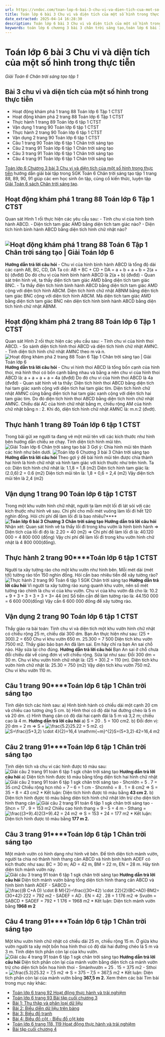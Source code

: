 ```yaml
---
url: https://vndoc.com/toan-lop-6-bai-3-chu-vi-va-dien-tich-cua-mot-so-hinh-trong-thuc-tien-235915
title: Toán lớp 6 bài 3 Chu vi và diện tích của một số hình trong thực tiễn - Giải Toán 6 Chân trời sáng tạo tập 1 - VnDoc.com
date_extracted: 2025-04-14 16:28:30
description: Toán lớp 6 bài 3 Chu vi và diện tích của một số hình trong thực tiễn bao gồm lời giải chi tiết cho từng bài tập cho các em học sinh tham khảo luyện Giải Toán 6 Chân trời sáng tạo tập 1.
keywords: toán lớp 6 chương 3 bài 3 chân trời sáng tạo,toán lớp 6 bài 3 chu vi và diện tích của một số hình trong thực tiễn,Giải Toán 6 chân trời sáng tạo Chu vi và diện tích của một số hình trong thực tiễn,toán lớp 6 chân trời sáng tạo chương 3,toán 6,toán lớp 6,giải toán lớp 6,giải toán 6,giải toán lớp 6 chân trời sáng tạo,giải toán 6 chân trời sáng tạo,Toán lớp 6 chương 3 bài 3,bài 3 Chu vi và diện tích của một số hình trong thực tiễn,bài tập tính chu vi,diện tích các hình lớp 6
---
```


# Toán lớp 6 bài 3 Chu vi và diện tích của một số hình trong thực tiễn
 _Giải Toán 6 Chân trời sáng tạo tập 1_
## **Bài 3 chu vi và diện tích của một số hình trong thực tiễn**
  * Hoạt động khám phá 1 trang 88 Toán lớp 6 Tập 1 CTST
  * Hoạt động khám phá 2 trang 88 Toán lớp 6 Tập 1 CTST
  * Thực hành 1 trang 89 Toán lớp 6 tập 1 CTST
  * Vận dụng 1 trang 90 Toán lớp 6 tập 1 CTST
  * Thực hành 2 trang 90 Toán lớp 6 tập 1 CTST
  * Vận dụng 2 trang 90 Toán lớp 6 tập 1 CTST
  * Câu 1 trang 90 Toán lớp 6 tập 1 Chân trời sáng tạo
  * Câu 2 trang 91 Toán lớp 6 tập 1 Chân trời sáng tạo
  * Câu 3 trang 91 Toán lớp 6 tập 1 Chân trời sáng tạo
  * Câu 4 trang 91 Toán lớp 6 tập 1 Chân trời sáng tạo

[Toán lớp 6 Chương 3 bài 3 Chu vi và diện tích của một số hình trong thực tiễn](<https://vndoc.com/toan-lop-6-bai-3-chu-vi-va-dien-tich-cua-mot-so-hinh-trong-thuc-tien-235915>) hướng dẫn giải bài tập trong SGK Toán 6 Chân trời sáng tạo tập 1 trang 88, 89, 90, 91 giúp các em học sinh ôn tập, củng cố kiến thức, luyện tập [Giải Toán 6 sách Chân trời sáng tạo](<https://vndoc.com/toan-lop-6-sach-chan-troi-sang-tao>).
## **Hoạt động khám phá 1 trang 88 Toán lớp 6 Tập 1 CTST**
Quan sát Hình 1 rồi thực hiện các yêu cầu sau:
\- Tính chu vi của hình bình hành ABCD.
\- Diện tích tam giác AMD bằng diện tích tam giác nào?
\- Diện tích hình bình hành ABCD bằng diện tích hình chữ nhật nào?
## **![Hoạt động khám phá 1 trang 88 Toán 6 Tập 1 Chân trời sáng tạo | Giải Toán lớp 6](https://i.vdoc.vn/data/image/2023/08/12/hoat-dong-kham-pha-1-trang-88-toan-lop-6-tap-1-chan-troi.png)**
**Hướng dẫn trả lời câu hỏi**
\- Chu vi của hình bình hành ABCD là tổng độ dài các cạnh AB, BC, CD, DA
Ta có: AB + BC + CD + DA = a + b + a + b = 2\(a + b\) \(đvđd\)
Do đó chu vi của hình bình hành ABCD là 2\(a + b\) \(đvđd\)
\- Quan sát trên hình vẽ, ta thấy diện tích tam giác AMD bằng diện tích tam giác BNC.
\- Ta thấy điện tích hình bình hành ABCD bằng diện tích tam giác AMD cộng với diện tích hình ABCM.
Diện tích hình chữ nhật ABNM bằng diện tích tam giác BNC cộng với diện tích hình ABCM.
Mà diện tích tam giác AMD bằng diện tích tam giác BNC nên diện tích hình bình hành ABCD bằng diện tích hình chữ nhật ABNM.
## **Hoạt động khám phá 2 trang 88 Toán lớp 6 Tập 1 CTST**
Quan sát Hình 2 rồi thực hiện các yêu cầu sau:
\- Tính chu vi của hình thoi ABCD.
\- So sánh diện tích hình thoi ABCD và diện tích hình chữ nhật AMNC.
\- Tính diện tích hình chữ nhật AMNC theo m và n.
![Hoạt động khám phá 2 trang 88 Toán 6 Tập 1 Chân trời sáng tạo | Giải Toán lớp 6](https://i.vdoc.vn/data/image/2023/08/12/hoat-dong-kham-pha-2-trang-88-toan-lop-6-tap-1-chan-troi.png)
**Hướng dẫn trả lời câu hỏi**
\- Chu vi hình thoi ABCD là tổng bốn cạnh của hình thoi, mà hình thoi có bốn cạnh bằng nhau và bằng a nên chu vi của hình thoi ABCD là:
a + a + a + a = 4a \(đvđd\)
Do đó chu vi của hình thoi ABCD là 4a \(đvđd\)
\- Quan sát hình vẽ ta thấy:
Diện tích hình thoi ABCD bằng diện tích hai tam giác xanh cộng với diện tích hai tam giác tím.
Diện tích hình chữ nhật AMNC cũng bằng diện tích hai tam giác xanh cộng với diện tích hai tam giác tím.
Do đó diện tích hình thoi ABCD bằng diện tích hình chữ nhật AMNC.
Chiều dài AC của hình chữ nhật bằng m, chiều rộng AM của hình chữ nhật bằng n : 2.
Khi đó, diện tích hình chữ nhật AMNC là: m.n:2 \(đvdt\).
## **Thực hành 1 trang 89 Toán lớp 6 tập 1 CTST**
Trong bãi gửi xe người ta đang vẽ một mũi tên với các kích thước như hình bên hướng dẫn chiều xe chạy. Tính diện tích hình mũi tên.
![Giải Toán lớp 6 Chân trời sáng tạo bài 3](https://i.vdoc.vn/data/image/2021/11/14/Thuc-hanh-1-trang-89-Toan-6-tap-1-SGK-Chan-troi-sang-tao.png)
Gợi ý: Chia hình mũi tên thành các hình như bên dưới.
![Toán lớp 6 Chương 3 bài 3 Chân trời sáng tạo](https://i.vdoc.vn/data/image/2021/11/14/Thuc-hanh-1-trang-89-Toan-6-tap-1-SGK-Chan-troi-sang-tao-1.png)
**Hướng dẫn trả lời câu hỏi**
Theo gợi ý đề bài hình mũi tên được chia thành hai hình là hình chữ nhật và hình tam giác với kích thước như trên hình.
Ta có:
Diện tích hình chữ nhật là: 1.1,8 = 1,8 \(m2\)
Diện tích hình tam giác là: \(2.0,6\):2 = 0.6 \(m2\)
Diện tích mũi tên là: 1,8 + 0,6 = 2,4 \(m2\)
Vậy diện tích mũi tên là 2,4 \(m2\)
## **Vận dụng 1 trang 90 Toán lớp 6 tập 1 CTST**
Trong một khu vườn hình chữ nhật, người ta làm một lối đi lát sỏi với các kích thước như hình vẽ sau. Chi phí cho mỗi mét vuông làm lối đi hết 120 nghìn đồng. Hỏi chi phí để làm lối đi là bao nhiêu?****
**![Toán lớp 6 bài 3 Chương 3 Chân trời sáng tạo](https://i.vdoc.vn/data/image/2021/11/14/Van-dung-1-trang-90-Toan-6-tap-1-SGK-Chan-troi-sang-tao.png)**
**Hướng dẫn trả lời câu hỏi**
Nhận xét: Quan sát hình vẽ ta thấy lối đi trong khu vườn là hình bình hành
=> Diện tích của lối đi đó là: 2.20 = 40 \(m2\)
=> Chi phí để làm lối đi là: 40.120 000 = 4 800 000 \(đồng\)
Vậy chi phí để làm lối đi trong khu vườn hình chữ nhật là 4 800 000\(đồng\).
## **Thực hành 2 trang 90****Toán lớp 6 tập 1 CTST**
Người ta xây tường rào cho một khu vườn như hình bên. Mỗi mét dài \(mét tới\) tường rào tốn 150 nghìn đồng. Hỏi cần bao nhiêu tiền để xây tường rào?
![Thực hành 2 trang 90 Toán 6 tập 1 SGK Chân trời sáng tạo](https://i.vdoc.vn/data/image/2021/11/14/Thuc-hanh-2-trang-90-Toan-6-tap-1-SGK-Chan-troi-sang-tao.png)
**Hướng dẫn trả lời câu hỏi**
Vì người ta xây tường rào xung quanh khu vườn, nên số mét tường rào chính là chu vi của khu vườn.
Chu vi của khu vườn đã cho là: 10.2 + 9 + 3 + 3 + 3 + 3 + 3= 44 \(m\)
Số tiền cần để làm tường rào là: 44.150 000 = 6 600 000\(đồng\)
Vậy cần 6 600 000 đồng để xây tường rào.
## **Vận dụng 2 trang 90 Toán lớp 6 tập 1 CTST**
Thầy giáo ra bài toán: Tính chu vi và diện tích một khu vườn hình chữ nhật có chiều rộng 25 m, chiều dài 300 dm.
Bạn An thực hiện như sau:
\(25 + 300\).2 = 650
Chu vi khu vườn 650 m.
25.300 = 7 500
Diện tích khu vườn 7500 m2.
Thầy giáo bảo bạn An đã làm sai. Em hãy chỉ ra bạn An sai chỗ nào. Hãy sửa lại cho đúng.
**Hướng dẫn trả lời câu hỏi**
Bạn An sai ở chỗ chưa đổi chiều dài về cùng đơn vị với chiều rộng.
Sửa lại như sau:
Đổi 300 dm = 30 m.
Chu vi khu vườn hình chữ nhật là:
\(25 + 30\).2 = 110 \(m\).
Diện tích khu vườn hình chữ nhật là:
25.30 = 750 \(m2\)
Vậy diện tích khu vườn 750 m2.
Chu vi khu vườn 110 m.
## **Câu 1 trang 90****Toán lớp 6 tập 1 Chân trời sáng tạo**
Tính diện tích các hình sau:
a\) Hình bình hành có chiều dài một cạnh 20 cm và chiều cao tương ứng 5 cm.
b\) Hình thoi có độ dài hai đường chéo là 5 m và 20 dm.
c\) Hình thang cân có độ dài hai cạnh đái là 5 m và 3,2 m; chiều cao là 4 m.
**Hướng dẫn trả lời câu hỏi**
a\) S = 20 . 5 = 100 cm2.
b\) Đổi đơn vị: 20 dm = 2 m => S = ![\\frac{5.2}2](https://i.vdoc.vn/data/image/blank.png)5.22 = 5 m2.
c\) ![S=\\frac{\(5+3,2\) \\cdot 4}{2}=16,4 \\mathrm{~m}^{2}](https://i.vdoc.vn/data/image/blank.png)S=\(5+3,2\)⋅42=16,4 m2
## **Câu 2 trang 91****Toán lớp 6 tập 1 Chân trời sáng tạo**
Tình diện tích và chu vi các hình được tô màu sau:
![Giải câu 2 trang 91 toán 6 tập 1 sgk chân trời sáng tạo](https://i.vdoc.vn/data/image/2021/06/21/giai-toan-6-bai-3-chu-vi-va-dien-tich-cua-mot-so-hinh-trong-thuc-tien-a.png)
**Hướng dẫn trả lời câu hỏi**
a\) Diện tích hình được tô màu bằng tổng diện tích hai hình chữ nhật
![Giải câu 2 trang 91 toán 6 tập 1 sgk chân trời sáng tạo](https://i.vdoc.vn/data/image/2021/06/21/giai-toan-6-bai-3-chu-vi-va-dien-tich-cua-mot-so-hinh-trong-thuc-tien-d.png)
\- Shcnlớn = 5 . 7 = 35 cm2
Chiều rộng hcn nhỏ = 7 – 6 = 1 cm
\- Shcnnhỏ = 8 . 1 = 8 cm2
=> S = 35 + 8 = 43 cm2
\* Kết luận: Diện tích hình được tô màu bằng **43 cm 2.**
b\) Diện tích hình được tô màu bằng diện tích hình chữ nhật lớn trừ cho diện tích hình thang cân
![Giải câu 2 trang 91 toán 6 tập 1 sgk chân trời sáng tạo](https://i.vdoc.vn/data/image/2021/06/21/giai-toan-6-bai-3-chu-vi-va-dien-tich-cua-mot-so-hinh-trong-thuc-tien-e.png)
\- Shcn = 17 . 9 = 153 m2
Chiều cao hình thang = 9 – 5 = 4 m
\- Sthang = ![\\frac{\(3+9\).4}2](https://i.vdoc.vn/data/image/blank.png)\(3+9\).42 = 24 m2
=> S = 153 + 24 = 177 m2
\* Kết luận: Diện tích hình được tô màu bằng **177 m 2.**
## **Câu 3 trang 91****Toán lớp 6 tập 1 Chân trời sáng tạo**
Một mảnh vườn có hình dạng như hình vẽ bên. Để tính diện tích mảnh vườn, người ta chia nó thành hình thang cân ABCD và hình binh hành ADEF có kích thước như sau: BC = 30 m; AD = 42 m, BM = 22 m, EN = 28 m. Hãy tính diện tích mảnh vườn này.
![Giải câu 3 trang 91 toán 6 tập 1 sgk chân trời sáng tạo](https://i.vdoc.vn/data/image/2021/06/21/giai-toan-6-bai-3-chu-vi-va-dien-tich-cua-mot-so-hinh-trong-thuc-tien-b.png)
**Hướng dẫn trả lời câu hỏi**
Diện tích mảnh vườn bằng tổng diện tích hình thang cân ABCD và hình bình hành ADEF
\- SABCD = ![\\frac{\(B C+A D\) \\cdot B M}{2}=\\frac{\(30+42\) \\cdot 22}{2}](https://i.vdoc.vn/data/image/blank.png)\(BC+AD\)⋅BM2=\(30+42\)⋅222 = 792 m2
\- SADEF = AD . EN = 42 . 28 = 1 176 m2
=> Svườn = SABCD + SADEF = 792 + 1 176 = 1968 m2
\* Kết luận: Diện tích mảnh vườn bằng **1968 m 2**
## **Câu 4 trang 91****Toán lớp 6 tập 1 Chân trời sáng tạo**
Một khu vườn hình chữ nhật có chiều dài 25 m, chiều rộng 15 m. Ở giữa khu vườn người ta xây một bồn hoa hình thoi có độ dài hai đường chéo là 5 m và 3 m. Tính diện tích phần còn lại của khu vườn.
![Giải câu 4 trang 91 toán 6 tập 1 sgk chân trời sáng tạo](https://i.vdoc.vn/data/image/2021/06/21/giai-toan-6-bai-3-chu-vi-va-dien-tich-cua-mot-so-hinh-trong-thuc-tien-c.png)
**Hướng dẫn trả lời câu hỏi**
Diện tích phần còn lại của mảnh vườn bằng diện tích cả mảnh vườn trừ cho diện tích bồn hoa hình thoi
\- Smảnhvườn = 25 . 15 = 375 m2
\- Sthoi = ![\\frac{5.3}2](https://i.vdoc.vn/data/image/blank.png)5.32 = 7,5 m2
=> S = 375 – 7,5 = 367,5 m2
\* Kết luận: Diện tích phần còn lại của mảnh vườn bằng **367,5 m 2.**
Xem thêm các bài Tìm bài trong mục này khác:
  * [Toán lớp 6 trang 92 Hoạt động thực hành và trải nghiệm](</toan-lop-6-trang-92-hoat-dong-thuc-hanh-va-trai-nghiem-235928>)
  * [Toán lớp 6 trang 93 Bài tập cuối chương 3 ](</toan-lop-6-trang-93-bai-tap-cuoi-chuong-3-235939>)
  * [Bài 1: Thu thập và phân loại dữ liệu ](</toan-lop-6-bai-1-thu-thap-va-phan-loai-du-lieu-chan-troi-sang-tao-235951>)
  * [Bài 2: Biểu diễn dữ liệu trên bảng](</toan-lop-6-bai-2-bieu-dien-du-lieu-tren-bang-chan-troi-sang-tao-235953>)
  * [Bài 3: Biểu đồ tranh ](</toan-lop-6-bai-3-bieu-do-tranh-chan-troi-sang-tao-236017>)
  * [Bài 4: Biểu đồ cột - Biểu đồ cột kép ](</toan-lop-6-bai-4-bieu-do-cot-bieu-do-cot-kep-chan-troi-sang-tao-236025>)
  * [Toán lớp 6 trang 118, 119 Hoạt động thực hành và trải nghiệm](</toan-lop-6-trang-118-119-hoat-dong-thuc-hanh-va-trai-nghiem-236032>)
  * [Bài tập cuối chương 4](</toan-lop-6-bai-tap-cuoi-chuong-4-chan-troi-sang-tao-271219>)

